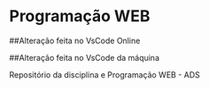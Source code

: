 # Programação WEB
##Alteração feita no VsCode Online

##Alteração feita no VsCode da máquina

Repositório da disciplina e Programação WEB - ADS



